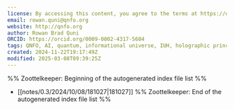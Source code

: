 ```yaml
---
license: By accessing this content, you agree to the terms at https://qnfo.org/LICENSE
email: rowan.quni@qnfo.org
website: http://qnfo.org
author: Rowan Brad Quni
ORCID: https://orcid.org/0009-0002-4317-5604
tags: QNFO, AI, quantum, informational universe, IUH, holographic principle
created: 2024-11-22T19:17:49Z
modified: 2025-03-08T09:39:25Z
---
```


%% Zoottelkeeper: Beginning of the autogenerated index file list %%
-  [[notes/0.3/2024/10/08/181027|181027]]
%% Zoottelkeeper: End of the autogenerated index file list %%

